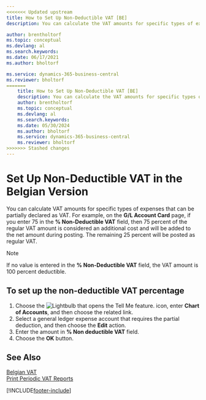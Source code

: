 ```yaml
---
<<<<<<< Updated upstream
title: How to Set Up Non-Deductible VAT [BE]
description: You can calculate the VAT amounts for specific types of expenses that can be partially declared as VAT.

author: brentholtorf
ms.topic: conceptual
ms.devlang: al
ms.search.keywords:
ms.date: 06/17/2021
ms.author: bholtorf

ms.service: dynamics-365-business-central
ms.reviewer: bholtorf
=======
    title: How to Set Up Non-Deductible VAT [BE]
    description: You can calculate the VAT amounts for specific types of expenses that can be partially declared as VAT.
    author: brentholtorf
    ms.topic: conceptual
    ms.devlang: al
    ms.search.keywords:
    ms.date: 05/30/2024
    ms.author: bholtorf
    ms.service: dynamics-365-business-central
    ms.reviewer: bholtorf
>>>>>>> Stashed changes
---
```

# Set Up Non-Deductible VAT in the Belgian Version
You can calculate VAT amounts for specific types of expenses that can be partially declared as VAT. For example, on the **G/L Account Card** page, if you enter 75 in the **% Non-Deductible VAT** field, then 75 percent of the regular VAT amount is considered an additional cost and will be added to the net amount during posting. The remaining 25 percent will be posted as regular VAT.  

> [!NOTE]  
>  If no value is entered in the **% Non-Deductible VAT** field, the VAT amount is 100 percent deductible.  

## To set up the non-deductible VAT percentage  

1.  Choose the ![Lightbulb that opens the Tell Me feature.](../../media/ui-search/search_small.png "Tell me what you want to do") icon, enter **Chart of Accounts**, and then choose the related link.  
2.  Select a general ledger expense account that requires the partial deduction, and then choose the **Edit** action.  
3.  Enter the amount in **% Non deductible VAT** field.  
4.  Choose the **OK** button.  

## See Also  
 [Belgian VAT](belgian-vat.md)   
 [Print Periodic VAT Reports](how-to-print-periodic-vat-reports.md)


[!INCLUDE[footer-include](../../includes/footer-banner.md)]